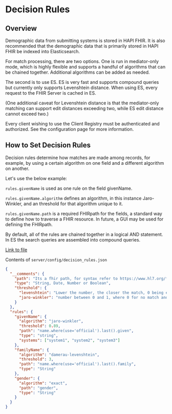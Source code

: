# Decision Rules

## Overview

Demographic data from submitting systems is stored in HAPI FHIR. It is also recommended that the demographic data that is primarily stored in HAPI FHIR be indexed into Elasticsearch.

For match processing, there are two options. One is run in mediator-only mode, which is highly flexible and supports a handful of algorithms that can be chained together. Additional algorithms can be added as needed. 

The second is to use ES. ES is very fast and supports compound queries but currently only supports Levenshtein distance.  When using ES, every request to the FHIR Server is cached in ES.

(One additional caveat for Levenshtein distance is that the mediator-only matching can support edit distances exceeding two, while ES edit distance cannot exceed two.)

Every client wishing to use the Client Registry must be authenticated and authorized. See the configuration page for more information. 

## How to Set Decision Rules

Decision rules determine how matches are made among records, for example, by using a certain algorithm on one field and a different algorithm on another. 

Let's use the below example:

`rules.givenName` is used as one rule on the field givenName.

`rules.givenName.algorithm` defines an algorithm, in this instance Jaro-Winkler, and an threshold for that algorithm unique to it.

`rules.givenName.path` is a required FHIRpath for the fields, a standard way to define how to traverse a FHIR resource. In future, a GUI may be used for defining the FHIRpath.

By default, all of the rules are chained together in a logical AND statement. In ES the search queries are assembled into compound queries.


[Link to file](https://github.com/openhie/client-registry/blob/master/server/config/decision_rules.json)

Contents of `server/config/decision_rules.json`
```json
{
  "__comments": {
    "path": "Its a fhir path, for syntax refer to https://www.hl7.org/fhir/fhirpath.html",
    "type": "String, Date, Number or Boolean",
    "threshold": {
      "levenshtein": "Lower the number, the closer the match, 0 being exact match",
      "jaro-winkler": "number between 0 and 1, where 0 for no match and 1 for exact match"
    }
  },
  "rules": {
    "givenName": {
      "algorithm": "jaro-winkler",
      "threshold": 0.89,
      "path": "name.where(use='official').last().given",
      "type": "string",
      "systems": ["system1", "system2", "system3"]
    },
    "familyName": {
      "algorithm": "damerau-levenshtein",
      "threshold": 3,
      "path": "name.where(use='official').last().family",
      "type": "String"
    },
    "gender": {
      "algorithm": "exact",
      "path": "gender",
      "type": "String"
    }
  }
}
```
